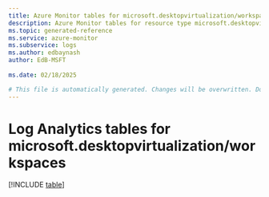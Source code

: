 ```yaml
---
title: Azure Monitor tables for microsoft.desktopvirtualization/workspaces
description: Azure Monitor tables for resource type microsoft.desktopvirtualization/workspaces
ms.topic: generated-reference
ms.service: azure-monitor
ms.subservice: logs
ms.author: edbaynash
author: EdB-MSFT
   
ms.date: 02/18/2025

# This file is automatically generated. Changes will be overwritten. Do not change this file directly.
---
```


# Log Analytics tables for microsoft.desktopvirtualization/workspaces  

[!INCLUDE [table](~/reusable-content/ce-skilling/azure/includes/azure-monitor/reference/tables/microsoft-desktopvirtualization_workspaces-include.md)]

